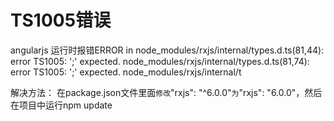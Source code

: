 # TS1005错误

 angularjs 运行时报错ERROR in node_modules/rxjs/internal/types.d.ts(81,44): error TS1005: ';' expected. node_modules/rxjs/internal/types.d.ts(81,74): error TS1005: ';' expected. node_modules/rxjs/internal/t

解决方法：
在package.json文件里面` 修改 `"rxjs": "^6.0.0"` 为 `"rxjs": "6.0.0"，然后在项目中运行npm update

